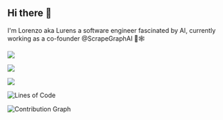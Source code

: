 ## Hi there 👋

I'm Lorenzo aka Lurens a software engineer fascinated by AI, currently working as a  co-founder @ScrapeGraphAI 🔭🕸️




![](http://github-profile-summary-cards.vercel.app/api/cards/profile-details?username=lurenss&theme=2077)



![](https://github-readme-stats.vercel.app/api?username=lurenss&theme=radical&show_icons=true&hide_border=true&count_private=true)




![](http://github-profile-summary-cards.vercel.app/api/cards/productive-time?username=lurenss&theme=2077&utcOffset=2&count_private=true)


![Lines of Code](https://github-readme-stats.vercel.app/api/top-langs/?username=lurenss&theme=2077&&show_icons=true&count_private=true)

![Contribution Graph](https://github.com/lurens/github-readme-activity-graph)




<!--
**lurenss/lurenss** is a ✨ _special_ ✨ repository because its `README.md` (this file) appears on your GitHub profile.

Here are some ideas to get you started:

- 🔭 I’m currently working on ...
- 🌱 I’m currently learning ...
- 👯 I’m looking to collaborate on ...
- 🤔 I’m looking for help with ...
- 💬 Ask me about ...
- 📫 How to reach me: ...
- 😄 Pronouns: ...
- ⚡ Fun fact: ...
-->

